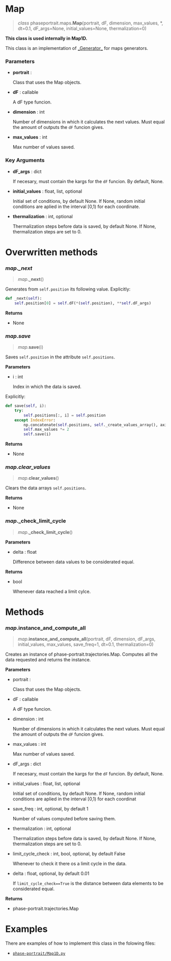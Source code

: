 # Map
> *class* phaseportrait.maps.**Map**(portrait, dF, dimension, max_values, *, dt=0.1, dF_args=None, initial_values=None, thermalization=0)

**This class is used internally in Map1D.**

This class is an implementation of [\_Generator\_](generator.md) for maps generators.


### **Parameters**
* **portrait** : 

    Class that uses the Map objects.

* **dF** : callable

    A dF type funcion.
    
* **dimension** : int
            
    Number of dimensions in which it calculates the next values. Must equal the amount of outputs the `dF`
    funcion gives.

* **max_values** : int
    
    Max number of values saved.

### **Key Arguments**

* **dF_args** : dict

    If necesary, must contain the kargs for the `dF` funcion. By default, None.
    
* **initial_values** : float, list, optional
    
    Initial set of conditions, by default None.
    If None, random initial conditions are aplied in the interval [0,1) for each coordinate.

* **thermalization** : int, optional

    Thermalization steps before data is saved, by default None. 
    If None, thermalization steps are set to 0.
        
    
# Overwritten methods
### *map*._\_next_
> *map*.**\_next**()

Generates from `self.position` its following value. Explicitly:

```py
def _next(self):
    self.position[0] = self.dF(*(self.position), **self.dF_args)
```

**Returns**

* None

### *map*._save_
> *map*.**save**(i)

Saves `self.position` in the attribute `self.positions`.

**Parameters**

* i : int

    Index in which the data is saved.

Explicitly:

```py
def save(self, i):
    try:
        self.positions[:, i] = self.position
    except IndexError:
        np.concatenate(self.positions, self._create_values_array(), axis=1)
        self.max_values *= 2
        self.save(i)
```

**Returns**

* None

### *map*._clear_values_
> *map*.**clear_values**()

Clears the data arrays `self.positions`.

**Returns**

* None

### *map*._check_limit_cycle
> *map*.**\_check_limit_cycle**()

**Parameters**

* delta : float

    Difference between data values to be considerated equal.

**Returns**
* bool

    Whenever data reached a limit cylce.


# Methods

### *map*.instance_and_compute_all
> *map*.**instance_and_compute_all**(portrait, dF, dimension, dF_args, initial_values, max_values, save_freq=1, dt=0.1, thermalization=0)

Creates an instance of phase-portrait.trajectories.Map. Computes all the data requested and returns the instance.

**Parameters**

* portrait : 

    Class that uses the Map objects.

* dF : callable

    A dF type funcion.
    
* dimension : int
            
    Number of dimensions in which it calculates the next values. Must equal the amount of outputs the `dF`
    funcion gives.

* max_values : int
    
    Max number of values saved.

* dF_args : dict

    If necesary, must contain the kargs for the `dF` funcion. By default, None.

* initial_values : float, list, optional
    
    Initial set of conditions, by default None.
    If None, random initial conditions are aplied in the interval [0,1) for each coordinat

* save_freq : int, optional, by default 1

    Number of values computed before saving them.

* thermalization : int, optional

    Thermalization steps before data is saved, by default None. 
    If None, thermalization steps are set to 0.

* limit_cycle_check : int, bool, optional, by default False

    Whenever to check it there os a limit cycle in the data.
            
* delta : float, optional, by default 0.01

    If `limit_cycle_check==True` is the distance between data elements to be considerated equal.


**Returns**

* phase-portrait.trajectories.Map

# Examples

There are examples of how to implement this class in the folowing files:

* [`phase-portrait/Map1D.py`](map1d.md)
